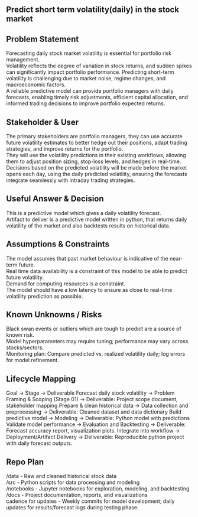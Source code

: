 ## Predict short term volatility(daily) in the stock market 

## Problem Statement
Forecasting daily stock market volatility is essential for portfolio risk management.  
Volatility reflects the degree of variation in stock returns, and sudden spikes can significantly impact portfolio performance.
Predicting short-term volatility is challenging due to market noise, regime changes, and macroeconomic factors.    
A reliable predictive model can provide portfolio managers with daily forecasts, enabling timely risk adjustments, efficient capital allocation, and informed trading decisions to improve portfolio expected returns.     


## Stakeholder & User
The primary stakeholders are portfolio managers, they can use accurate future volatility estimates to better hedge out their positions, adapt trading strategies, and improve returns for the portfolio.  
They will use the volatility predictions in their existing workflows, allowing them to adjust position sizing, stop-loss levels, and hedges in real-time.   
Decisions based on the predicted volatility will be made before the market opens each day, using the daily predicted volatility, ensuring the forecasts integrate seamlessly with intraday trading strategies.   

## Useful Answer & Decision
This is a predictive model which gives a daily volatility forecast.   
Artifact to deliver is a predictive model written in python, that returns daily volatility of the market and also backtests results on historical data.   

## Assumptions & Constraints
The model assumes that past market behaviour is indicative of the near-term future.   
Real time data availability is a constraint of this model to be able to predict future volatility.   
Demand for computing resources is a constraint.   
The model should have a low latency to ensure as close to real-time volatility prediction as possible.   

## Known Unknowns / Risks
Black swan events or outliers which are tough to predict are a source of known risk.   
Model hyperparameters may require tuning; performance may vary across stocks/sectors.   
Monitoring plan: Compare predicted vs. realized volatility daily; log errors for model refinement.   

## Lifecycle Mapping
Goal → Stage → Deliverable 
Forecast daily stock volatility → Problem Framing & Scoping (Stage 01) → Deliverable: Project scope document, stakeholder mapping 
Prepare & clean historical data → Data collection and preprocessing → Deliverable: Cleaned dataset and data dictionary 
Build predictive model → Modeling → Deliverable: Python model with predictions 
Validate model performance → Evaluation and Backtesting → Deliverable: Forecast accuracy report, visualization plots. 
Integrate into workflow → Deployment/Artifact Delivery → Deliverable: Reproducible python project with daily forecast outputs. 

## Repo Plan
/data - Raw and cleaned historical stock data  
/src - Python scripts for data processing and modeling  
/notebooks - Jupyter notebooks for exploration, modeling, and backtesting  
/docs - Project documentation, reports, and visualizations  
cadence for updates - Weekly commits for model development; daily updates for results/forecast logs during testing phase.  

